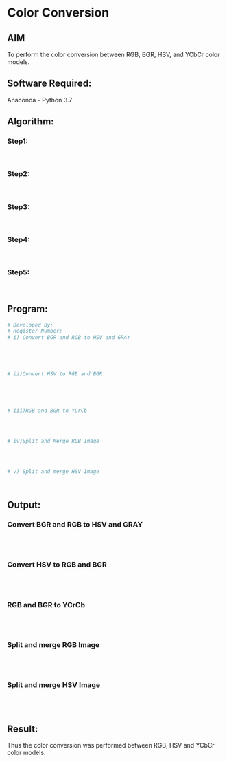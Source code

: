 # Color Conversion
## AIM
To perform the color conversion between RGB, BGR, HSV, and YCbCr color models.

## Software Required:
Anaconda - Python 3.7
## Algorithm:
### Step1:
<br>

### Step2:
<br>

### Step3:
<br>

### Step4:
<br>

### Step5:
<br>

## Program:
```python
# Developed By:
# Register Number:
# i) Convert BGR and RGB to HSV and GRAY





# ii)Convert HSV to RGB and BGR





# iii)RGB and BGR to YCrCb




# iv)Split and Merge RGB Image




# v) Split and merge HSV Image




```
## Output:
### Convert BGR and RGB to HSV and GRAY
<br>
<br>

### Convert HSV to RGB and BGR
<br>
<br>

### RGB and BGR to YCrCb
<br>
<br>

### Split and merge RGB Image
<br>
<br>

### Split and merge HSV Image
<br>
<br>


## Result:
Thus the color conversion was performed between RGB, HSV and YCbCr color models.
